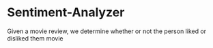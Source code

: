 # Sentiment-Analyzer
Given a movie review, we determine whether or not the person liked or disliked them movie
